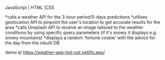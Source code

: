 JavaScript | HTML |CSS

*calls a weather API for the 3-hour period/5-days predictions
*utilises geolocation API to pinpoint the user's location to get accurate results for the area
*calls Unsplash API to receive an image tailored to the weather conditions by using specific query parameters (if it's snowy it displays e.g. snowy mountains)
*displays a random 'fortune cookie' with the advice for the day from the inbuilt DB 

demo at https://weather-app-hot-not.netlify.app/
